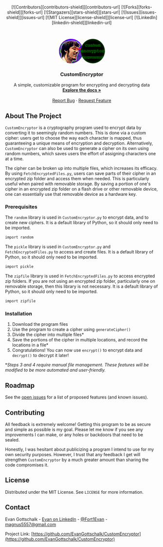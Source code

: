 <!-- PROJECT SHIELDS -->
<!--
*** I'm using markdown "reference style" links for readability.
*** Reference links are enclosed in brackets [ ] instead of parentheses ( ).
*** See the bottom of this document for the declaration of the reference variables
*** for contributors-url, forks-url, etc. This is an optional, concise syntax you may use.
*** https://www.markdownguide.org/basic-syntax/#reference-style-links
-->

<p align="center">
  [![Contributors][contributors-shield]][contributors-url]
  [![Forks][forks-shield]][forks-url]
  [![Stargazers][stars-shield]][stars-url]
  [![Issues][issues-shield]][issues-url]
  [![MIT License][license-shield]][license-url]
  [![LinkedIn][linkedin-shield]][linkedin-url]
</p>



<!-- PROJECT LOGO -->
<br />
<p align="center">
  <a href="https://github.com/EvanGottschalk/CustomEncryptor">
    <img src="images/logo.png" alt="Logo" width="151" height="80">
  </a>

  <h3 align="center">CustomEncryptor</h3>

  <p align="center">
    A simple, customizable program for encrypting and decrypting data
    <br />
    <a href="https://github.com/EvanGottschalk/CustomEncryptor"><strong>Explore the docs »</strong></a>
    <br />
    <br />
    <a href="https://github.com/EvanGottschalk/CustomEncryptor/issues">Report Bug</a>
    ·
    <a href="https://github.com/EvanGottschalk/CustomEncryptor/issues">Request Feature</a>
  </p>
</p>

<!-- ABOUT THE PROJECT -->
## About The Project

`CustomEncryptor` is a cryptography program used to encrypt data by converting it to seemingly random numbers. This is done via a custom cipher: users get to choose the way each character is mapped, thus guaranteeing a unique means of encryption and decryption. Alternatively, `CustomEncryptor` can also be used to generate a cipher on its own using random numbers, which saves users the effort of assigning characters one at a time.

The cipher can be broken up into multiple files, which increases its efficacy. By using `FetchEncryptedFiles.py`, users can save parts of their cipher in an encrypted zip folder and access them when needed. This is particularly useful when paired with removable storage. By saving a portion of one's cipher in an encrypted zip folder on a flash drive or other removable device, one can essentially use that removable device as a hardware key.



### Prerequisites

The `random` library is used in `CustomEncryptor.py` to encrypt data, and to create new ciphers. It is a default library of Python, so it should only need to be imported.

```sh
import random
```

The `pickle` library is used in `CustomEncryptor.py` and `FetchEncryptedFiles.py` to access and create files. It is a default library of Python, so it should only need to be imported.

```sh
import pickle
```

The `zipfile` library is used in `FetchEncryptedFiles.py` to access encrypted zip folders. If you are not using an encrypted zip folder, particularly one on removable storage, then this library is not necessary. It is a default library of Python, so it should only need to be imported.

```sh
import zipfile
```



### Installation

1. Download the program files
2. Use the program to create a cipher using `generateCipher()`
3. Divide the cipher into multiple files*
4. Save the portions of the cipher in multiple locations, and record the locations in a file*
5. Congratulations! You can now use `encrypt()` to encrypt data and `decrypt()` to decrypt it later!

\**Steps 3 and 4 require manual file management. These features will be modified to be more automated and user-friendly.*


<!-- USAGE EXAMPLES - to be filled out after further testing-->
<!--
## Usage

Use this space to show useful examples of how a project can be used. Additional screenshots, code examples and demos work well in this space. You may also link to more resources.
-->



<!-- ROADMAP -->
## Roadmap

See the [open issues](https://github.com/EvanGottschalk/CustomEncryptor/issues) for a list of proposed features (and known issues).


<!-- CONTRIBUTING -->
## Contributing

All feedback is extremely welcome! Getting this program to be as secure and simple as possible is my goal. Please let me know if you see any improvements I can make, or any holes or backdoors that need to be sealed.

Honestly, I was hesitant about publicizing a program I intend to use for my own security purposes. However, I trust that any feedback I get will strengthen `CustomEncryptor` by a much greater amount than sharing the code compromises it.



<!-- LICENSE -->
## License

Distributed under the MIT License. See `LICENSE` for more information.



<!-- CONTACT -->
## Contact

Evan Gottschalk - [Evan on LinkedIn](https://www.linkedin.com/in/evan-gottschalk/) - [@Fort1Evan](https://twitter.com/Fort1Evan) - magnus5557@gmail.com

Project Link: [https://github.com/EvanGottschalk/CustomEncryptor](https://github.com/EvanGottschalk/CustomEncryptor)



<!-- ACKNOWLEDGEMENTS -->
<!-- To be filled out later - I may use some code that a friend of mine provided
## Acknowledgements

* []()
* []()
* []()
-->




<!-- MARKDOWN LINKS & IMAGES -->
<!-- https://www.markdownguide.org/basic-syntax/#reference-style-links -->
[contributors-shield]: https://img.shields.io/github/contributors/EvanGottschalk/CustomEncryptor.svg?style=for-the-badge
[contributors-url]: https://github.com/EvanGottschalk/CustomEncryptor/graphs/contributors
[forks-shield]: https://img.shields.io/github/forks/EvanGottschalk/CustomEncryptor.svg?style=for-the-badge
[forks-url]: https://github.com/EvanGottschalk/CustomEncryptor/network/members
[stars-shield]: https://img.shields.io/github/stars/EvanGottschalk/CustomEncryptor.svg?style=for-the-badge
[stars-url]: https://github.com/EvanGottschalk/CustomEncryptor/stargazers
[issues-shield]: https://img.shields.io/github/issues/EvanGottschalk/CustomEncryptor.svg?style=for-the-badge
[issues-url]: https://github.com/EvanGottschalk/CustomEncryptor/issues
[license-shield]: https://img.shields.io/github/license/EvanGottschalk/CustomEncryptor.svg?style=for-the-badge
[license-url]: https://github.com/EvanGottschalk/CustomEncryptor/blob/main/LICENSE
[linkedin-shield]: https://img.shields.io/badge/-LinkedIn-black.svg?style=for-the-badge&logo=linkedin&colorB=555
[linkedin-url]: https://linkedin.com/in/EvanGottschalk
